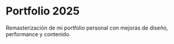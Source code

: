 # Portfolio 2025
Remasterización de mi portfolio personal con mejoras de diseño, performance y contenido.
